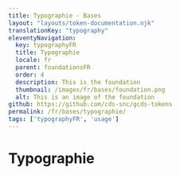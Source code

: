 ```yaml
---
title: Typographie - Bases
layout: "layouts/token-documentation.njk"
translationKey: "typography"
eleventyNavigation:
  key: typographyFR
  title: Typographie
  locale: fr
  parent: foundationsFR
  order: 4
  description: This is the foundation
  thumbnail: /images/fr/bases/foundation.png
  alt: This is an image of the foundation
github: https://github.com/cds-snc/gcds-tokens
permalink: /fr/bases/typographie/
tags: ['typographyFR', 'usage']
---
```


# Typographie
